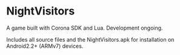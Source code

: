 NightVisitors
=============

A game built with Corona SDK and Lua.
Development ongoing.

Includes all source files and the NightVisitors.apk for installation on Android2.2+ (ARMv7) devices.
